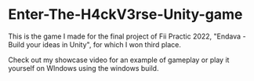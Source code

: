 # Enter-The-H4ckV3rse-Unity-game
This is the game I made for the final project of Fii Practic 2022, "Endava - Build your ideas in Unity", for which I won third place.

Check out my showcase video for an example of gameplay or play it yourself on WIndows using the windows build.
